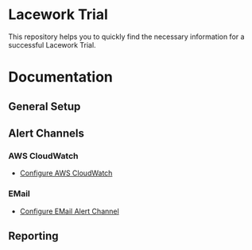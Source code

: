 # Lacework Trial

This repository helps you to quickly find the necessary information for a successful Lacework Trial.

# Documentation

## General Setup

## Alert Channels

### AWS CloudWatch
* [Configure AWS CloudWatch](https://support.lacework.com/hc/en-us/articles/360005840174-AWS-CloudWatch)

### EMail
* [Configure EMail Alert Channel](https://support.lacework.com/hc/en-us/articles/360023638654-Email)

## Reporting
